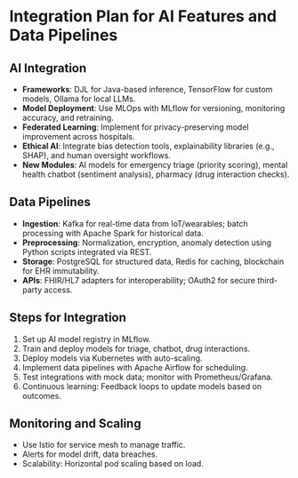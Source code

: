 # Integration Plan for AI Features and Data Pipelines

## AI Integration
- **Frameworks**: DJL for Java-based inference, TensorFlow for custom models, Ollama for local LLMs.
- **Model Deployment**: Use MLOps with MLflow for versioning, monitoring accuracy, and retraining.
- **Federated Learning**: Implement for privacy-preserving model improvement across hospitals.
- **Ethical AI**: Integrate bias detection tools, explainability libraries (e.g., SHAP), and human oversight workflows.
- **New Modules**: AI models for emergency triage (priority scoring), mental health chatbot (sentiment analysis), pharmacy (drug interaction checks).

## Data Pipelines
- **Ingestion**: Kafka for real-time data from IoT/wearables; batch processing with Apache Spark for historical data.
- **Preprocessing**: Normalization, encryption, anomaly detection using Python scripts integrated via REST.
- **Storage**: PostgreSQL for structured data, Redis for caching, blockchain for EHR immutability.
- **APIs**: FHIR/HL7 adapters for interoperability; OAuth2 for secure third-party access.

## Steps for Integration
1. Set up AI model registry in MLflow.
2. Train and deploy models for triage, chatbot, drug interactions.
3. Deploy models via Kubernetes with auto-scaling.
4. Implement data pipelines with Apache Airflow for scheduling.
5. Test integrations with mock data; monitor with Prometheus/Grafana.
6. Continuous learning: Feedback loops to update models based on outcomes.

## Monitoring and Scaling
- Use Istio for service mesh to manage traffic.
- Alerts for model drift, data breaches.
- Scalability: Horizontal pod scaling based on load.